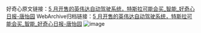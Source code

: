 好奇心原文链接：[5 月开售的英伟达自动驾驶系统，特斯拉可能会买_智能_好奇心日报-唐怡园](https://www.qdaily.com/articles/7531.html)
WebArchive归档链接：[5 月开售的英伟达自动驾驶系统，特斯拉可能会买_智能_好奇心日报-唐怡园](http://web.archive.org/web/20190623172442/https://www.qdaily.com/articles/7531.html)
![image](http://ww3.sinaimg.cn/large/007d5XDply1g3wjk3huasj30u02ug4qp)